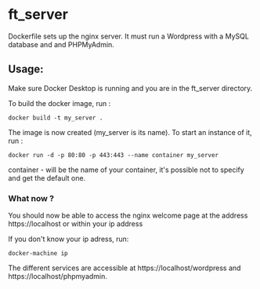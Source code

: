 # ft_server

Dockerfile sets up the nginx server. It must run a Wordpress with a MySQL database and and PHPMyAdmin.

## Usage:

Make sure Docker Desktop is running and you are in the ft_server directory.

To build the docker image, run :

```
docker build -t my_server .
```

The image is now created (my_server is its name). To start an instance of it, run :

```
docker run -d -p 80:80 -p 443:443 --name container my_server
```
container - will be the name of your container, it's possible not to specify and get the default one.

### What now ?

You should now be able to access the nginx welcome page at the address https://localhost or within your ip address

If you don't know your ip adress, run:
```
docker-machine ip
```

The different services are accessible at https://localhost/wordpress and https://localhost/phpmyadmin.
